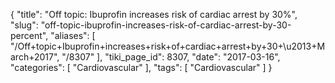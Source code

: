 {
    "title": "Off topic: Ibuprofin increases risk of cardiac arrest by 30%",
    "slug": "off-topic-ibuprofin-increases-risk-of-cardiac-arrest-by-30-percent",
    "aliases": [
        "/Off+topic+Ibuprofin+increases+risk+of+cardiac+arrest+by+30+\u2013+March+2017",
        "/8307"
    ],
    "tiki_page_id": 8307,
    "date": "2017-03-16",
    "categories": [
        "Cardiovascular"
    ],
    "tags": [
        "Cardiovascular"
    ]
}